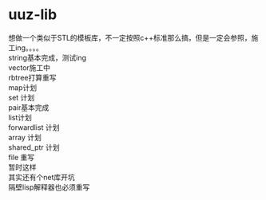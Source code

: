 # uuz-lib
想做一个类似于STL的模板库，不一定按照c++标准那么搞，但是一定会参照，施工ing。。。。<br>
string基本完成，测试ing<br>
vector施工中<br>
rbtree打算重写<br>
map计划<br>
set 计划<br>
pair基本完成<br>
list计划<br>
forwardlist 计划<br>
array 计划<br>
shared_ptr 计划<br>
file 重写<br>
暂时这样<br>
其实还有个net库开坑<br>
隔壁lisp解释器也必须重写
